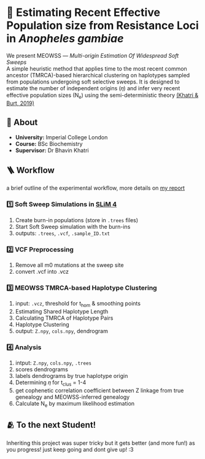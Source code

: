 # 🦟 Estimating Recent Effective Population size from Resistance Loci in _Anopheles gambiae_

We present MEOWSS — _Multi-origin Estimation Of Widespread Soft Sweeps_ <br/>
A simple heuristic method that applies time to the most recent common ancestor (TMRCA)-based hierarchical clustering on haplotypes sampled from populations undergoing soft selective sweeps.
It is designed to estimate the number of independent origins (𝜂) and infer very recent effective population sizes (N<sub>e</sub>) using the semi-deterministic theory [(Khatri & Burt, 2019)](https://academic.oup.com/mbe/article/36/9/2040/5435963) <br/>

## 📖 About

- **University:** Imperial College London
- **Course:** BSc Biochemistry 
- **Supervisor:** Dr Bhavin Khatri

## 🪜 Workflow
a brief outline of the experimental workflow, more details on [my report](https://docs.google.com/document/d/151sB2UNQ25oAq-I8lZecM9KjynHKLwHxQE8o99DtFuk/edit?usp=sharing)
### 1️⃣ Soft Sweep Simulations in [SLiM 4](https://messerlab.org/slim/)
1. Create burn-in populations (store in `.trees` files)
2. Start Soft Sweep simulation with the burn-ins
3. outputs: `.trees`, `.vcf`, `.sample_ID.txt`
### 2️⃣ VCF Preprocessing
1. Remove all m0 mutations at the sweep site
2. convert .vcf into .vcz
### 3️⃣ MEOWSS TMRCA-based Haplotype Clustering
1. input: `.vcz`, threshold for t<sub>hom</sub> & smoothing points
2. Estimating Shared Haplotype Length 
3. Calculating TMRCA of Haplotype Pairs
4. Haplotype Clustering 
5. output: `Z.npy`, `cols.npy`, dendrogram
### 4️⃣ Analysis
1. intput: `Z.npy`, `cols.npy`, `.trees`
2. scores dendrograms
3. labels dendrograms by true haplotype origin
4. Determining 𝜂 for t<sub>clus</sub> = 1-4
5. get cophenetic correlation coefficient between Z linkage from true genealogy and MEOWSS-inferred genealogy
6. Calculate N<sub>e</sub> by maximum likelihood estimation 


## 🫂 To the next Student!

Inheriting this project was super tricky but it gets better (and more fun!) as you progress! just keep going and dont give up! :3
